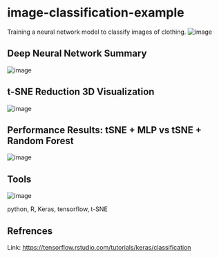 # image-classification-example


Training a neural network model to classify images of clothing.
![image](https://github.com/Aldridgexvii/image-classification-example/assets/28933637/841f3663-8d57-45f8-ba36-743de1634742)



## Deep Neural Network Summary
![image](https://github.com/Aldridgexvii/image-classification-example/assets/28933637/f4311aa3-2a3e-443b-954b-301bf4e0f699)


## t-SNE Reduction 3D Visualization 
![image](https://github.com/Aldridgexvii/image-classification-example/assets/28933637/109cc511-3b16-4531-918f-6548fccfc3ed)


## Performance Results: tSNE + MLP vs tSNE + Random Forest
![image](https://github.com/Aldridgexvii/image-classification-example/assets/28933637/7ec0e30e-98e2-4af8-adf5-4e3cb0b52162)


## Tools
![image](https://github.com/Aldridgexvii/image-classification-example/assets/28933637/ea1a85e5-0024-49be-b093-89a50fee7923)

python, R, Keras, tensorflow, t-SNE

## Refrences
Link: https://tensorflow.rstudio.com/tutorials/keras/classification



